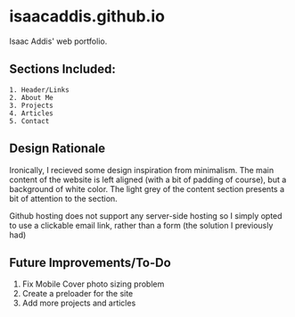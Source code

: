 # isaacaddis.github.io
Isaac Addis' web portfolio.

## Sections Included:
	1. Header/Links
	2. About Me
	3. Projects
	4. Articles
	5. Contact

## Design Rationale

Ironically, I recieved some design inspiration from minimalism. The main content of the website is left aligned (with a bit of padding of course), but a background of white color. The light grey of the content section presents a bit of attention to the section.

Github hosting does not support any server-side hosting so I simply opted to use a clickable email link, rather than a form (the solution I previously had)

## Future Improvements/To-Do
	
1. Fix Mobile Cover photo sizing problem
2. Create a preloader for the site
3. Add more projects and articles
